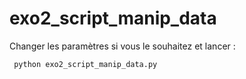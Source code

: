 


# exo2_script_manip_data

Changer les paramètres si vous le souhaitez et lancer :
 
``` python exo2_script_manip_data.py```
